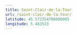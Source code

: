 ```yaml
---
title: Saint-Clair-de-la-Tour
url: /saint-clair-de-la-tour/
latitude: 45.572354700000005
longitude: 5.483523
---
```

